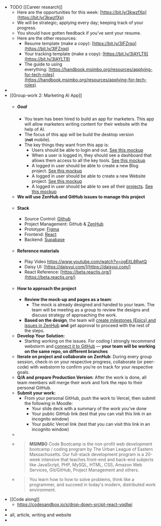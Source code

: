 - TODO [[Career research]]
	- Here are the opportunities for this week: [https://bit.ly/3kwzfXp](https://bit.ly/3kwzfXp)
	- We will be strategic; applying every day; keeping track of your progress.
	- You should have gotten feedback if you've sent your resume.
	- Here are the other resources:
		- Resume template (make a copy): [https://bit.ly/3IFZrqq](https://bit.ly/3IFZrqq)
		- Your tracking template (make a copy): [https://bit.ly/3IAYLT9](https://bit.ly/3IAYLT9)
		- The guide to using everything: [https://handbook.msimbo.org/resources/applying-for-tech-roles](https://handbook.msimbo.org/resources/applying-for-tech-roles)
-
- [[Group-work 2: Marketing AI App]]
	- ##### Goal
		- You team has been hired to build an app for marketers. This app will allow marketers writing content for their website with the help of AI.
		- The focus of this app will be build the desktop version (**not** mobile).
		- The key things they want from this app is:
			- Users should be able to login and out. [See this mockup](https://www.figma.com/file/HqawQyyPZjoW0XSOMIB19b/SEO-Copywriting-AI-Tools?node-id=420%3A34722&t=S5QbvnH1K95VsYNl-0)
			- When a user is logged in, they should see a dashboard that allows them access to all the key tools. [See this mockup](https://www.figma.com/file/HqawQyyPZjoW0XSOMIB19b/SEO-Copywriting-AI-Tools?node-id=421%3A37169&t=S5QbvnH1K95VsYNl-0)
			- A logged in user should be able to create a new Blog project. [See this mockup](https://www.figma.com/file/HqawQyyPZjoW0XSOMIB19b/SEO-Copywriting-AI-Tools?node-id=421%3A42059&t=S5QbvnH1K95VsYNl-0)
			- A logged in user should be able to create a new Website project. [See this mockup](https://www.figma.com/file/HqawQyyPZjoW0XSOMIB19b/SEO-Copywriting-AI-Tools?node-id=0%3A1&t=S5QbvnH1K95VsYNl-0)
			- A logged in user should be able to see all their [projects](https://programs.ulem.org/mod/folder/view.php?id=321). [See this mockup](https://www.figma.com/file/HqawQyyPZjoW0XSOMIB19b/SEO-Copywriting-AI-Tools?node-id=421%3A41208&t=S5QbvnH1K95VsYNl-0)
	- **We will use ZenHub and GitHub issues to manage this project**
	- #### Stack
		- Source Control: [Github](https://github.com/msimbo/ai-writer-app)
		- Project Management: Github & [ZenHub](https://app.zenhub.com/workspaces/f23c1---group-projects-6400b4701fdc560025f4ca78/board)
		- Prototype: [Figma](https://www.figma.com/file/HqawQyyPZjoW0XSOMIB19b/SEO-Copywriting-AI-Tools?node-id=421%3A41208&t=S5QbvnH1K95VsYNl-0)
		- Frontend: [React](https://beta.reactjs.org/)
		- Backend: [Supabase](https://supabase.com/docs)
	- #### Reference materials
		- Play Video https://www.youtube.com/watch?v=ogEitL8RwtQ
		- Daisy UI: [https://daisyui.com/](https://daisyui.com/)
		- React Reference: [https://beta.reactjs.org/](https://beta.reactjs.org/)
	- #### How to approach the project
		- **Review the mock-up and pages as a team**:
			- The mock is already designed and handed to your team. The team will be meeting as a group to review the designs and discuss strategy of approaching the work.
		- **Based on the design**, the team will [create milestones (Epics) and issues in ZenHub](https://app.zenhub.com/workspaces/f23c1---ai-marketing-app-6400b4701fdc560025f4ca78/board) **and** get approval to proceed with the rest of the steps.
	- **Develop Your Solution:**
		- Starting working on the issues. For coding I strongly recommend webstorm and [connect it to GitHub](https://www.google.com/url?sa=t&rct=j&q=&esrc=s&source=web&cd=&cad=rja&uact=8&ved=2ahUKEwiVtPDoiov9AhVDk4kEHcq4Az0QwqsBegQIDBAF&url=https%3A%2F%2Fwww.youtube.com%2Fwatch%3Fv%3DiV0iW8L6yt8&usg=AOvVaw3vCNj-5zjNSuWKcep-UDDf) — **your team will be working on the same repo, on different branches**
	- **Iterate on project and collaborate on ZenHub**: During every group session, check-in on your respective progress, collaborate (or peer-code) with webstorm to confirm you’re on track for your respective goals.
	- **Q/A and prepare Production Version**: After the work is done, all team members will merge their work and fork the repo to their personal GitHub.
	- **Submit your work:**
		- From your personal GitHub, push the work to Vercel, then submit the following in Moodle:
			- Your slide deck with a summary of the work you’ve done
			- Your public GitHub link (test that you can visit this link in an incognito window)
			- Your public Vercel link (test that you can visit this link in an incognito window)
	-
	- >**MSIMBO** Code Bootcamp is the non-profit web development bootcamp / coding program by The Urban League of Eastern Massachusetts. Our full-stack development program is a 20-week intensive that teaches front-end and back-end subjects like JavaScript, PHP, MySQL, HTML, CSS, Amazon Web Services, Git/GitHub, Project Management and others.
	- >You learn how to how to solve problems, think like a programmer, and succeed in today's modern, distributed work environment.
- [[Code along]]
	- https://codesandbox.io/s/drop-down-srcipt-react-vqdlwj
-
- all, article, writing and website
-